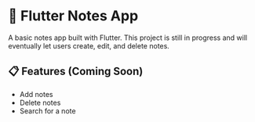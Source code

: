 # 📒 Flutter Notes App

A basic notes app built with Flutter. This project is still in progress and will eventually let users create, edit, and delete notes.

## 📋 Features (Coming Soon)

<ul>
  <li>Add notes</li>
  <li>Delete notes</li>
  <li>Search for a note</li>
</ul>
 
